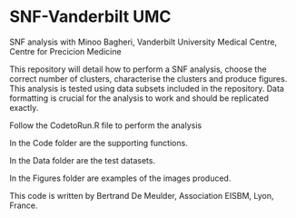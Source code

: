 # SNF-Vanderbilt UMC
SNF analysis with Minoo Bagheri, Vanderbilt University Medical Centre, Centre for Precicion Medicine

This repository will detail how to perform a SNF analysis, choose the correct number of clusters, characterise the clusters and produce figures.
This analysis is tested using data subsets included in the repository. Data formatting is crucial for the analysis to work and should be replicated exactly.

Follow the CodetoRun.R file to perform the analysis

In the Code folder are the supporting functions.

In the Data folder are the test datasets.

In the Figures folder are examples of the images produced. 



This code is written by Bertrand De Meulder, Association EISBM, Lyon, France. 
